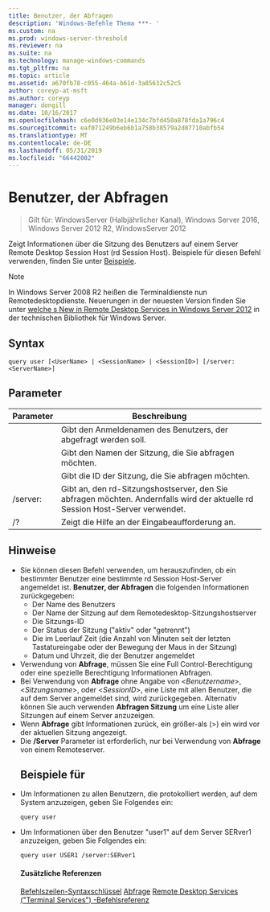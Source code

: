 ```yaml
---
title: Benutzer, der Abfragen
description: 'Windows-Befehle Thema ***- '
ms.custom: na
ms.prod: windows-server-threshold
ms.reviewer: na
ms.suite: na
ms.technology: manage-windows-commands
ms.tgt_pltfrm: na
ms.topic: article
ms.assetid: a670fb78-c055-464a-b61d-3a85632c52c5
author: coreyp-at-msft
ms.author: coreyp
manager: dongill
ms.date: 10/16/2017
ms.openlocfilehash: c6e0d936e03e14e134c7bfd450a878fda1a796c4
ms.sourcegitcommit: eaf071249b6eb6b1a758b38579a2d87710abfb54
ms.translationtype: MT
ms.contentlocale: de-DE
ms.lasthandoff: 05/31/2019
ms.locfileid: "66442002"
---
```

# <a name="query-user"></a>Benutzer, der Abfragen

>Gilt für: WindowsServer (Halbjährlicher Kanal), Windows Server 2016, Windows Server 2012 R2, WindowsServer 2012

Zeigt Informationen über die Sitzung des Benutzers auf einem Server Remote Desktop Session Host (rd Session Host).
Beispiele für diesen Befehl verwenden, finden Sie unter [Beispiele](#BKMK_examples).
> [!NOTE]
> In Windows Server 2008 R2 heißen die Terminaldienste nun Remotedesktopdienste. Neuerungen in der neuesten Version finden Sie unter [welche s New in Remote Desktop Services in Windows Server 2012](https://technet.microsoft.com/library/hh831527) in der technischen Bibliothek für Windows Server.
> ## <a name="syntax"></a>Syntax
> ```
> query user [<UserName> | <SessionName> | <SessionID>] [/server:<ServerName>]
> ```
> ## <a name="parameters"></a>Parameter
> 
> |      Parameter       |                                                     Beschreibung                                                     |
> |----------------------|---------------------------------------------------------------------------------------------------------------------|
> |      <UserName>      |                            Gibt den Anmeldenamen des Benutzers, der abgefragt werden soll.                             |
> |    <SessionName>     |                              Gibt den Namen der Sitzung, die Sie abfragen möchten.                              |
> |     <SessionID>      |                               Gibt die ID der Sitzung, die Sie abfragen möchten.                               |
> | /server:<ServerName> | Gibt an, den rd-Sitzungshostserver, den Sie abfragen möchten. Andernfalls wird der aktuelle rd Session Host-Server verwendet. |
> |          /?          |                                        Zeigt die Hilfe an der Eingabeaufforderung an.                                         |
> 
> ## <a name="remarks"></a>Hinweise
> - Sie können diesen Befehl verwenden, um herauszufinden, ob ein bestimmter Benutzer eine bestimmte rd Session Host-Server angemeldet ist. **Benutzer, der Abfragen** die folgenden Informationen zurückgegeben:
>   -   Der Name des Benutzers
>   -   Der Name der Sitzung auf dem Remotedesktop-Sitzungshostserver
>   -   Die Sitzungs-ID
>   -   Der Status der Sitzung ("aktiv" oder "getrennt")
>   -   Die im Leerlauf Zeit (die Anzahl von Minuten seit der letzten Tastatureingabe oder der Bewegung der Maus in der Sitzung)
>   -   Datum und Uhrzeit, die der Benutzer angemeldet
> - Verwendung von **Abfrage**, müssen Sie eine Full Control-Berechtigung oder eine spezielle Berechtigung Informationen Abfragen.
> - Bei Verwendung von **Abfrage** ohne Angabe von <*Benutzername*>, <*Sitzungsname*>, oder <*SessionID*>, eine Liste mit allen Benutzer, die auf dem Server angemeldet sind, wird zurückgegeben. Alternativ können Sie auch verwenden **Abfragen Sitzung** um eine Liste aller Sitzungen auf einem Server anzuzeigen.
> - Wenn **Abfrage** gibt Informationen zurück, ein größer-als (>) ein wird vor der aktuellen Sitzung angezeigt.
> - Die **/Server** Parameter ist erforderlich, nur bei Verwendung von **Abfrage** von einem Remoteserver.
>   ## <a name="BKMK_examples"></a>Beispiele für
> - Um Informationen zu allen Benutzern, die protokolliert werden, auf dem System anzuzeigen, geben Sie Folgendes ein:
>   ```
>   query user
>   ```
> - Um Informationen über den Benutzer "user1" auf dem Server SERver1 anzuzeigen, geben Sie Folgendes ein:
>   ```
>   query user USER1 /server:SERver1
>   ```
>   #### <a name="additional-references"></a>Zusätzliche Referenzen
>   [Befehlszeilen-Syntaxschlüssel](command-line-syntax-key.md)
>   [Abfrage](query.md)
>   [Remote Desktop Services &#40;"Terminal Services"&#41; -Befehlsreferenz](remote-desktop-services-terminal-services-command-reference.md)
